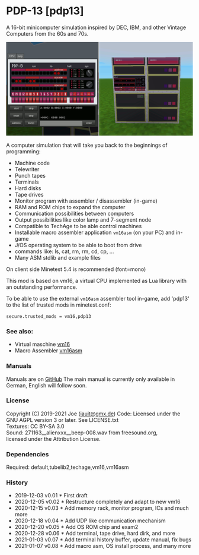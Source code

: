 # PDP-13 [pdp13]

A 16-bit minicomputer simulation inspired by DEC, IBM, and other Vintage Computers from the 60s and 70s.

![screenshot](https://github.com/joe7575/pdp13/blob/main/screenshot.png)

A computer simulation that will take you back to the beginnings of programming:

- Machine code
- Telewriter
- Punch tapes
- Terminals
- Hard disks
- Tape drives
- Monitor program with assembler / disassembler (in-game)
- RAM and ROM chips to expand the computer
- Communication possibilities between computers
- Output possibilities like color lamp and 7-segment node
- Compatible to TechAge to be able control machines
- Installable macro assembler application `vm16asm` (on your PC) and in-game
- J/OS operating system to be able to boot from drive
- commands like: ls, cat, rm, rm, cd, cp, ...
- Many ASM stdlib and example files

On client side Minetest 5.4 is recommended (font=mono)

This mod is based on vm16, a virtual CPU implemented as Lua library with an outstanding performance.


To be able to use the external `vm16asm` assembler tool in-game,
add 'pdp13' to the list of trusted mods in minetest.conf:

```
secure.trusted_mods = vm16,pdp13
```



### See also:

- Virtual maschine [vm16](https://github.com/joe7575/vm16)
- Macro Assembler [vm16asm](https://github.com/joe7575/vm16asm)



### Manuals

Manuals are on [GitHub](https://github.com/joe7575/pdp13/wiki)
The main manual is currently only available in German, English will follow soon.



### License

Copyright (C) 2019-2021 Joe (iauit@gmx.de)
Code: Licensed under the GNU AGPL version 3 or later. See LICENSE.txt  
Textures: CC BY-SA 3.0  
Sound: 271163__alienxxx__beep-008.wav from freesound.org,  
licensed under the Attribution License.  



### Dependencies

Required: default,tubelib2,techage,vm16,vm16asm



### History

- 2019-12-03  v0.01  * First draft
- 2020-12-05  v0.02  * Restructure completely and adapt to new vm16
- 2020-12-15  v0.03  * Add memory rack, monitor program, ICs and much more
- 2020-12-18  v0.04  * Add UDP like communication mechanism
- 2020-12-20  v0.05  * Add OS ROM chip and exam2
- 2020-12-28  v0.06  * Add terminal, tape drive, hard dirk, and more
- 2021-01-03  v0.07  * Add terminal history buffer, update manual, fix bugs
- 2021-01-07  v0.08  * Add macro asm, OS install process, and many more

